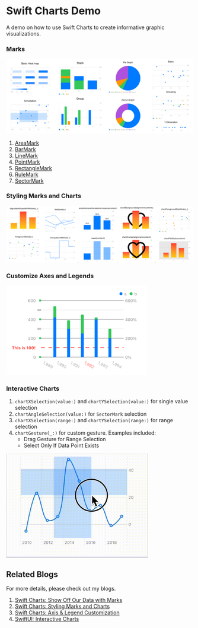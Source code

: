 
# Swift Charts Demo

A demo on how to use Swift Charts to create informative graphic visualizations.


### Marks

![](./basicMarkDemo.png)


1. [AreaMark](https://developer.apple.com/documentation/charts/areamark)
2. [BarMark](https://developer.apple.com/documentation/charts/barmark)
3. [LineMark](https://developer.apple.com/documentation/charts/linemark)
4. [PointMark](https://developer.apple.com/documentation/charts/pointmark)
5. [RectangleMark](https://developer.apple.com/documentation/charts/rectanglemark)
6. [RuleMark](https://developer.apple.com/documentation/charts/rulemark)
7. [SectorMark](https://developer.apple.com/documentation/charts/sectormark)


### Styling Marks and Charts

![](./stylingDemo.png)


### Customize Axes and Legends

![](./axesCustomizationDemo.png)


### Interactive Charts
1. `chartXSelection(value:)` and `chartYSelection(value:)` for single value selection
2. `chartAngleSelection(value:)` for `SectorMark` selection
3. `chartXSelection(range:)` and `chartYSelection(range:)` for range selection
4. `chartGesture(_:)` for custom gesture. Examples included: 
    - Drag Gesture for Range Selection
    - Select Only If Data Point Exists


![](./interactiveChartDemo.gif)


## Related Blogs
For more details, please check out my blogs.
1. [Swift Charts: Show Off Our Data with Marks](https://medium.com/@itsuki.enjoy/swift-charts-show-off-our-data-with-marks-bc3125539856)
2. [Swift Charts: Styling Marks and Charts](https://medium.com/@itsuki.enjoy/swift-charts-master-marks-and-charts-styling-13ac23302c16)
3. [Swift Charts: Axis & Legend Customization](https://medium.com/gitconnected/swift-charts-axis-legend-customization-27077b56714b)
4. [SwiftUI: Interactive Charts](https://medium.com/@itsuki.enjoy/swiftui-interactive-charts-c222f9d7133f)
